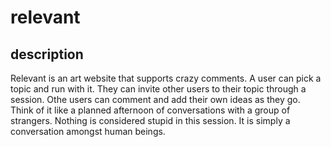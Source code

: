 # relevant

## description

Relevant is an art website that supports crazy comments. A user can pick a topic and run with it. They can invite other users to their topic through a session. Othe users can comment and add their own ideas as they go. Think of it like a planned afternoon of conversations with a group of strangers. Nothing is considered stupid in this session. It is simply a conversation amongst human beings.

